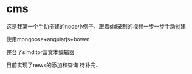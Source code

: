 # cms
这是我第一个手动搭建的node小例子，跟着sid录制的视频一步一步手动创建


使用mongoose+angularjs+bower


整合了simditor富文本编辑器


目前实现了news的添加和查询
待补完..
